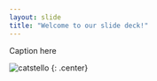 ```yaml
---
layout: slide
title: "Welcome to our slide deck!"
---
```


Caption here

![catstello](https://octodex.github.com/daftpunktocat-guy/)
{: .center}
